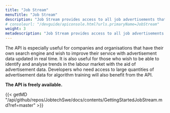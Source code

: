 ```yaml
---
title: "Job Stream"
menuTitle: "Job Stream"
description: "Job Stream provides access to all job advertisements that are published in Platsbanken, including real-time information about any changes that occur around or in these advertisements. For example, the changes could be the publishing/unpublishing of advertisements or changes to the advertisement text."
# consoleurl: "/devguide/apiconsole.html?urls.primaryName=JobStream"
weight: 3
metadescription: "Job Stream provides access to all job advertisements published in Platsbanken, including real-time information about all changes that take place around or in these advertisements. The changes can be, for example, publishing / unpublishing of ads or changes in the ad text. Read more"
---
```



The API is especially useful for companies and organisations that have their own search engine and wish to improve their service with advertisement data updated in real time. It is also useful for those who wish to be able to identify and analyse trends in the labour market with the aid of advertisement data. Developers who need access to large quantities of advertisement data for algorithm training will also benefit from the API.

**The API is freely available.**


{{< getMD "/api/github/repos/JobtechSwe/docs/contents/GettingStartedJobStream.md?ref=master" >}}

